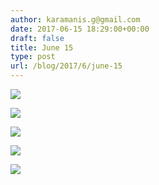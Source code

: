 ```yaml
---
author: karamanis.g@gmail.com
date: 2017-06-15 18:29:00+00:00
draft: false
title: June 15
type: post
url: /blog/2017/6/june-15
---
```




  
   ![](https://images.squarespace-cdn.com/content/v1/4f3f61bae4b063b909445965/1497548947435-7O4EV7DXC7S2MN8INPKQ/ke17ZwdGBToddI8pDm48kJUlZr2Ql5GtSKWrQpjur5t7gQa3H78H3Y0txjaiv_0fDoOvxcdMmMKkDsyUqMSsMWxHk725yiiHCCLfrh8O1z5QPOohDIaIeljMHgDF5CVlOqpeNLcJ80NK65_fV7S1UfNdxJhjhuaNor070w_QAc94zjGLGXCa1tSmDVMXf8RUVhMJRmnnhuU1v2M8fLFyJw/IMG_1368.jpg?format=original)

  

  
   ![](https://images.squarespace-cdn.com/content/v1/4f3f61bae4b063b909445965/1497548947737-U19DH71X1J47GA3R17F8/ke17ZwdGBToddI8pDm48kJUlZr2Ql5GtSKWrQpjur5t7gQa3H78H3Y0txjaiv_0fDoOvxcdMmMKkDsyUqMSsMWxHk725yiiHCCLfrh8O1z5QPOohDIaIeljMHgDF5CVlOqpeNLcJ80NK65_fV7S1UfNdxJhjhuaNor070w_QAc94zjGLGXCa1tSmDVMXf8RUVhMJRmnnhuU1v2M8fLFyJw/IMG_1370.jpg?format=original)

  

  
   ![](https://images.squarespace-cdn.com/content/v1/4f3f61bae4b063b909445965/1497548948650-J6XT4ET4AU92AD0E3GVV/ke17ZwdGBToddI8pDm48kJUlZr2Ql5GtSKWrQpjur5t7gQa3H78H3Y0txjaiv_0fDoOvxcdMmMKkDsyUqMSsMWxHk725yiiHCCLfrh8O1z5QPOohDIaIeljMHgDF5CVlOqpeNLcJ80NK65_fV7S1UfNdxJhjhuaNor070w_QAc94zjGLGXCa1tSmDVMXf8RUVhMJRmnnhuU1v2M8fLFyJw/IMG_1373.jpg?format=original)

  

  
   ![](https://images.squarespace-cdn.com/content/v1/4f3f61bae4b063b909445965/1497548948805-TLI7LI3WVTUKD2HUVYXN/ke17ZwdGBToddI8pDm48kJUlZr2Ql5GtSKWrQpjur5t7gQa3H78H3Y0txjaiv_0fDoOvxcdMmMKkDsyUqMSsMWxHk725yiiHCCLfrh8O1z5QPOohDIaIeljMHgDF5CVlOqpeNLcJ80NK65_fV7S1UfNdxJhjhuaNor070w_QAc94zjGLGXCa1tSmDVMXf8RUVhMJRmnnhuU1v2M8fLFyJw/IMG_1377.jpg?format=original)

  

  
   ![](https://images.squarespace-cdn.com/content/v1/4f3f61bae4b063b909445965/1497548949407-6S20GKXXL0PRJWZ77KWI/ke17ZwdGBToddI8pDm48kJUlZr2Ql5GtSKWrQpjur5t7gQa3H78H3Y0txjaiv_0fDoOvxcdMmMKkDsyUqMSsMWxHk725yiiHCCLfrh8O1z5QPOohDIaIeljMHgDF5CVlOqpeNLcJ80NK65_fV7S1UfNdxJhjhuaNor070w_QAc94zjGLGXCa1tSmDVMXf8RUVhMJRmnnhuU1v2M8fLFyJw/IMG_1385+2.jpg?format=original)

  


